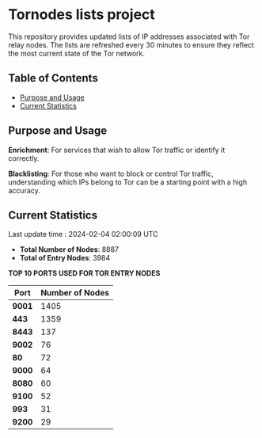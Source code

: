 # Tornodes lists project

This repository provides updated lists of IP addresses associated with Tor relay nodes. The lists are refreshed every 30 minutes to ensure they reflect the most current state of the Tor network.

## Table of Contents

- [Purpose and Usage](#purpose-and-usage)
- [Current Statistics](#current-statistics)


## Purpose and Usage

**Enrichment**: For services that wish to allow Tor traffic or identify it correctly.

**Blacklisting**: For those who want to block or control Tor traffic, understanding which IPs belong to Tor can be a starting point with a high accuracy.

## Current Statistics

Last update time : 2024-02-04 02:00:09 UTC

- **Total Number of Nodes**: 8887
- **Total of Entry Nodes**: 3984

**TOP 10 PORTS USED FOR TOR ENTRY NODES**

| **Port** | **Number of Nodes** |
|------|-----------------|
| **9001**   | 1405  |
| **443**   | 1359  |
| **8443**   | 137  |
| **9002**   | 76  |
| **80**   | 72  |
| **9000**   | 64  |
| **8080**   | 60  |
| **9100**   | 52  |
| **993**   | 31  |
| **9200**   | 29  |

